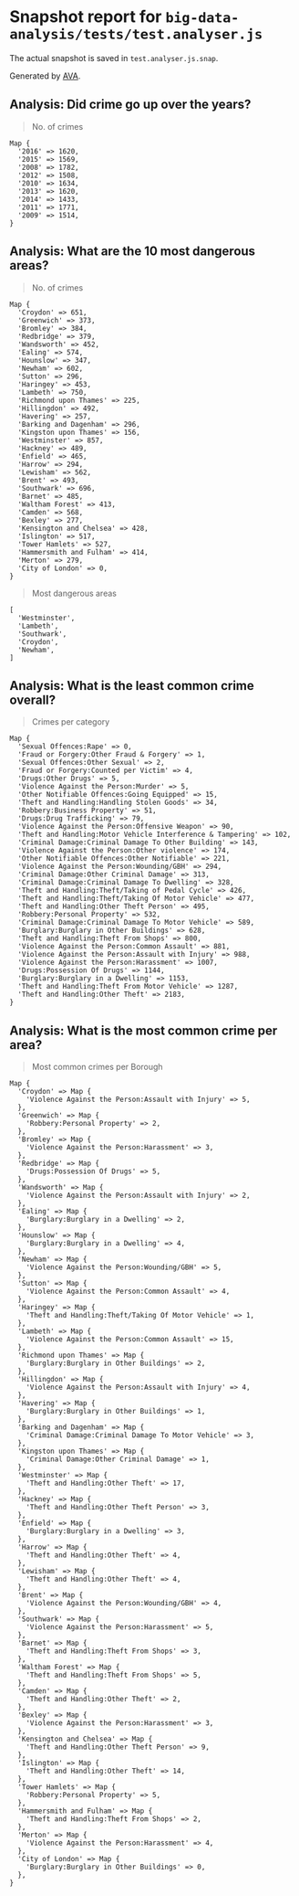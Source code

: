 # Snapshot report for `big-data-analysis/tests/test.analyser.js`

The actual snapshot is saved in `test.analyser.js.snap`.

Generated by [AVA](https://avajs.dev).

## Analysis: Did crime go up over the years?

> No. of crimes

    Map {
      '2016' => 1620,
      '2015' => 1569,
      '2008' => 1782,
      '2012' => 1508,
      '2010' => 1634,
      '2013' => 1620,
      '2014' => 1433,
      '2011' => 1771,
      '2009' => 1514,
    }

## Analysis: What are the 10 most dangerous areas?

> No. of crimes

    Map {
      'Croydon' => 651,
      'Greenwich' => 373,
      'Bromley' => 384,
      'Redbridge' => 379,
      'Wandsworth' => 452,
      'Ealing' => 574,
      'Hounslow' => 347,
      'Newham' => 602,
      'Sutton' => 296,
      'Haringey' => 453,
      'Lambeth' => 750,
      'Richmond upon Thames' => 225,
      'Hillingdon' => 492,
      'Havering' => 257,
      'Barking and Dagenham' => 296,
      'Kingston upon Thames' => 156,
      'Westminster' => 857,
      'Hackney' => 489,
      'Enfield' => 465,
      'Harrow' => 294,
      'Lewisham' => 562,
      'Brent' => 493,
      'Southwark' => 696,
      'Barnet' => 485,
      'Waltham Forest' => 413,
      'Camden' => 568,
      'Bexley' => 277,
      'Kensington and Chelsea' => 428,
      'Islington' => 517,
      'Tower Hamlets' => 527,
      'Hammersmith and Fulham' => 414,
      'Merton' => 279,
      'City of London' => 0,
    }

> Most dangerous areas

    [
      'Westminster',
      'Lambeth',
      'Southwark',
      'Croydon',
      'Newham',
    ]

## Analysis: What is the least common crime overall?

> Crimes per category

    Map {
      'Sexual Offences:Rape' => 0,
      'Fraud or Forgery:Other Fraud & Forgery' => 1,
      'Sexual Offences:Other Sexual' => 2,
      'Fraud or Forgery:Counted per Victim' => 4,
      'Drugs:Other Drugs' => 5,
      'Violence Against the Person:Murder' => 5,
      'Other Notifiable Offences:Going Equipped' => 15,
      'Theft and Handling:Handling Stolen Goods' => 34,
      'Robbery:Business Property' => 51,
      'Drugs:Drug Trafficking' => 79,
      'Violence Against the Person:Offensive Weapon' => 90,
      'Theft and Handling:Motor Vehicle Interference & Tampering' => 102,
      'Criminal Damage:Criminal Damage To Other Building' => 143,
      'Violence Against the Person:Other violence' => 174,
      'Other Notifiable Offences:Other Notifiable' => 221,
      'Violence Against the Person:Wounding/GBH' => 294,
      'Criminal Damage:Other Criminal Damage' => 313,
      'Criminal Damage:Criminal Damage To Dwelling' => 328,
      'Theft and Handling:Theft/Taking of Pedal Cycle' => 426,
      'Theft and Handling:Theft/Taking Of Motor Vehicle' => 477,
      'Theft and Handling:Other Theft Person' => 495,
      'Robbery:Personal Property' => 532,
      'Criminal Damage:Criminal Damage To Motor Vehicle' => 589,
      'Burglary:Burglary in Other Buildings' => 628,
      'Theft and Handling:Theft From Shops' => 800,
      'Violence Against the Person:Common Assault' => 881,
      'Violence Against the Person:Assault with Injury' => 988,
      'Violence Against the Person:Harassment' => 1007,
      'Drugs:Possession Of Drugs' => 1144,
      'Burglary:Burglary in a Dwelling' => 1153,
      'Theft and Handling:Theft From Motor Vehicle' => 1287,
      'Theft and Handling:Other Theft' => 2183,
    }

## Analysis: What is the most common crime per area?

> Most common crimes per Borough

    Map {
      'Croydon' => Map {
        'Violence Against the Person:Assault with Injury' => 5,
      },
      'Greenwich' => Map {
        'Robbery:Personal Property' => 2,
      },
      'Bromley' => Map {
        'Violence Against the Person:Harassment' => 3,
      },
      'Redbridge' => Map {
        'Drugs:Possession Of Drugs' => 5,
      },
      'Wandsworth' => Map {
        'Violence Against the Person:Assault with Injury' => 2,
      },
      'Ealing' => Map {
        'Burglary:Burglary in a Dwelling' => 2,
      },
      'Hounslow' => Map {
        'Burglary:Burglary in a Dwelling' => 4,
      },
      'Newham' => Map {
        'Violence Against the Person:Wounding/GBH' => 5,
      },
      'Sutton' => Map {
        'Violence Against the Person:Common Assault' => 4,
      },
      'Haringey' => Map {
        'Theft and Handling:Theft/Taking Of Motor Vehicle' => 1,
      },
      'Lambeth' => Map {
        'Violence Against the Person:Common Assault' => 15,
      },
      'Richmond upon Thames' => Map {
        'Burglary:Burglary in Other Buildings' => 2,
      },
      'Hillingdon' => Map {
        'Violence Against the Person:Assault with Injury' => 4,
      },
      'Havering' => Map {
        'Burglary:Burglary in Other Buildings' => 1,
      },
      'Barking and Dagenham' => Map {
        'Criminal Damage:Criminal Damage To Motor Vehicle' => 3,
      },
      'Kingston upon Thames' => Map {
        'Criminal Damage:Other Criminal Damage' => 1,
      },
      'Westminster' => Map {
        'Theft and Handling:Other Theft' => 17,
      },
      'Hackney' => Map {
        'Theft and Handling:Other Theft Person' => 3,
      },
      'Enfield' => Map {
        'Burglary:Burglary in a Dwelling' => 3,
      },
      'Harrow' => Map {
        'Theft and Handling:Other Theft' => 4,
      },
      'Lewisham' => Map {
        'Theft and Handling:Other Theft' => 4,
      },
      'Brent' => Map {
        'Violence Against the Person:Wounding/GBH' => 4,
      },
      'Southwark' => Map {
        'Violence Against the Person:Harassment' => 5,
      },
      'Barnet' => Map {
        'Theft and Handling:Theft From Shops' => 3,
      },
      'Waltham Forest' => Map {
        'Theft and Handling:Theft From Shops' => 5,
      },
      'Camden' => Map {
        'Theft and Handling:Other Theft' => 2,
      },
      'Bexley' => Map {
        'Violence Against the Person:Harassment' => 3,
      },
      'Kensington and Chelsea' => Map {
        'Theft and Handling:Other Theft Person' => 9,
      },
      'Islington' => Map {
        'Theft and Handling:Other Theft' => 14,
      },
      'Tower Hamlets' => Map {
        'Robbery:Personal Property' => 5,
      },
      'Hammersmith and Fulham' => Map {
        'Theft and Handling:Theft From Shops' => 2,
      },
      'Merton' => Map {
        'Violence Against the Person:Harassment' => 4,
      },
      'City of London' => Map {
        'Burglary:Burglary in Other Buildings' => 0,
      },
    }
